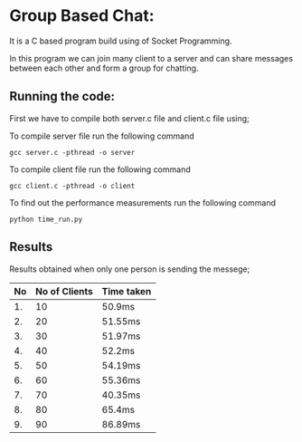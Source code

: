 # Group Based Chat:
  
  It is a C based program build using of Socket Programming.

  In this program we can join many client to a server and can share messages between each other and form a group for chatting.

## Running the code:
  
  First we have to compile both server.c file and client.c file using;
  
  To compile server file run the following command 
  ```
  gcc server.c -pthread -o server
  ```
  To compile client file run the following command
  ```
  gcc client.c -pthread -o client
  ```
  
  To find out the performance measurements run the following command
  ```
  python time_run.py
  ```
  
## Results
  
  Results obtained when only one person is sending the messege;

 | No | No of Clients | Time taken |
 | -- | ------------- | ---------- |
 | 1. |      10       |   50.9ms   |   
 | 2. |      20       |   51.55ms  |
 | 3. |      30       |   51.97ms  |
 | 4. |      40       |   52.2ms   |
 | 5. |      50       |   54.19ms  |
 | 6. |      60       |   55.36ms  |
 | 7. |      70       |   40.35ms  |
 | 8. |      80       |   65.4ms   |
 | 9. |      90       |   86.89ms  |
